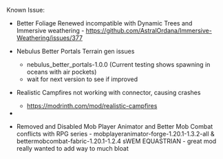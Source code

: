Known Issue:
- Better Foliage Renewed incompatible with Dynamic Trees and Immersive weathering - https://github.com/AstralOrdana/Immersive-Weathering/issues/377

- Nebulus Better Portals Terrain gen issues
	- nebulus_better_portals-1.0.0 (Current testing shows spawning in oceans with air pockets)
	- wait for next version to see if improved
- Realistic Campfires not working with connector, causing crashes
	- https://modrinth.com/mod/realistic-campfires
- 
- Removed and Disabled Mob Player Animator and Better Mob Combat conflicts with RPG series - mobplayeranimator-forge-1.20.1-1.3.2-all & bettermobcombat-fabric-1.20.1-1.2.4
sWEM EQUASTRIAN - great mod really wanted to add way to much bloat

